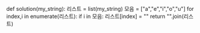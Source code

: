 def solution(my_string):
    리스트 = list(my_string)
    모음 = ["a","e","i","o","u"]
    for index,i in enumerate(리스트):
        if i in 모음:
            리스트[index] = ""
    return "".join(리스트)